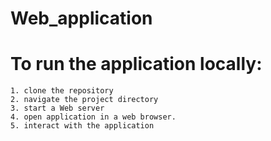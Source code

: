 # Web_application
  # To run the application locally:
    1. clone the repository
    2. navigate the project directory
    3. start a Web server
    4. open application in a web browser.
    5. interact with the application
    
